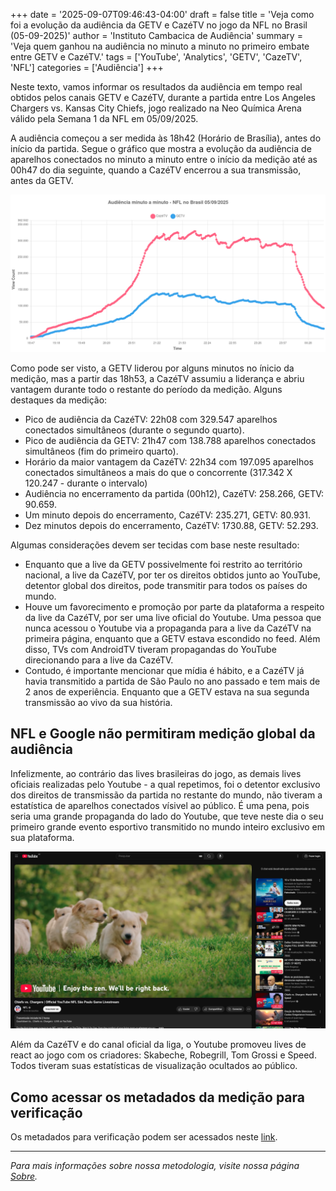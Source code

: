 +++
date = '2025-09-07T09:46:43-04:00'
draft = false
title = 'Veja como foi a evolução da audiência da GETV e CazéTV no jogo da NFL no Brasil (05-09-2025)'
author = 'Instituto Cambacica de Audiência'
summary = 'Veja quem ganhou na audiência no minuto a minuto no primeiro embate entre GETV e CazéTV.'
tags = ['YouTube', 'Analytics', 'GETV', 'CazeTV', 'NFL']
categories = ['Audiência']
+++

Neste texto, vamos informar os resultados da audiência em tempo real obtidos pelos canais GETV e CazéTV, durante a partida entre Los Angeles Chargers vs. Kansas City Chiefs, jogo realizado na Neo Química Arena válido pela Semana 1 da NFL em 05/09/2025.

A audiência começou a ser medida às 18h42 (Horário de Brasília), antes do início da partida. Segue o gráfico que mostra a evolução da audiência de aparelhos conectados no minuto a minuto entre o início da medição até as 00h47 do dia seguinte, quando a CazéTV encerrou a sua transmissão, antes da GETV.

![Gráfico Completo da Audiência](grafico_completo.png)

Como pode ser visto, a GETV liderou por alguns minutos no ínicio da medição, mas a partir das 18h53, a CazéTV assumiu a liderança e abriu vantagem durante todo o restante do período da medição. Alguns destaques da medição:

* Pico de audiência da CazéTV: 22h08 com 329.547 aparelhos conectados simultâneos (durante o segundo quarto).
* Pico de audiência da GETV: 21h47 com 138.788 aparelhos conectados simultâneos (fim do primeiro quarto).
* Horário da maior vantagem da CazéTV: 22h34 com 197.095 aparelhos conectados simultâneos a mais do que o concorrente (317.342 X 120.247 - durante o intervalo)
* Audiência no encerramento da partida (00h12), CazéTV: 258.266, GETV: 90.659.
* Um minuto depois do encerramento, CazéTV: 235.271, GETV: 80.931.
* Dez minutos depois do encerramento, CazéTV: 1730.88, GETV: 52.293.

Algumas considerações devem ser tecidas com base neste resultado:
* Enquanto que a live da GETV possivelmente foi restrito ao território nacional, a live da CazéTV, por ter os direitos obtidos junto ao YouTube, detentor global dos direitos, pode transmitir para todos os países do mundo.
* Houve um favorecimento e promoção por parte da plataforma a respeito da live da CazéTV, por ser uma live oficial do Youtube. Uma pessoa que nunca acessou o Youtube via a propaganda para a live da CazéTV na primeira página, enquanto que a GETV estava escondido no feed. Além disso, TVs com AndroidTV tiveram propagandas do YouTube direcionando para a live da CazéTV.
* Contudo, é importante mencionar que mídia é hábito, e a CazéTV já havia transmitido a partida de São Paulo no ano passado e tem mais de 2 anos de experiência. Enquanto que a GETV estava na sua segunda transmissão ao vivo da sua história.

## NFL e Google não permitiram medição global da audiência

Infelizmente, ao contrário das lives brasileiras do jogo, as demais lives oficiais realizadas pelo Youtube - a qual repetimos, foi o detentor exclusivo dos direitos de transmissão da partida no restante do mundo, não tiveram a estatística de aparelhos conectados vísivel ao público. É uma pena, pois seria uma grande propaganda do lado do Youtube, que teve neste dia o seu primeiro grande evento esportivo transmitido no mundo inteiro exclusivo em sua plataforma. 

![Print da tela da live oficial do Canal da NFL no Youtube, mostrando que a verificação da audiência foi desativada](2025-09-05_22-11-20.png)

Além da CazéTV e do canal oficial da liga, o Youtube promoveu lives de react ao jogo com os criadores: Skabeche, Robegrill, Tom Grossi e Speed. Todos tiveram suas estatísticas de visualização ocultados ao público.

## Como acessar os metadados da medição para verificação

Os metadados para verificação podem ser acessados neste [link](https://github.com/institutocambacica/2025-09-05-NFL-no-Brasil-GETV-X-Caz-TV).

---

*Para mais informações sobre nossa metodologia, visite nossa página [Sobre](/sobre).*
